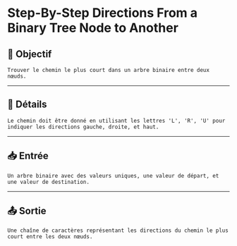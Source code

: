 # Step-By-Step Directions From a Binary Tree Node to Another

## 🎯 Objectif

    Trouver le chemin le plus court dans un arbre binaire entre deux nœuds.

---

## 📝 Détails

    Le chemin doit être donné en utilisant les lettres 'L', 'R', 'U' pour indiquer les directions gauche, droite, et haut.

---

## 📥 Entrée

    Un arbre binaire avec des valeurs uniques, une valeur de départ, et une valeur de destination.

---

## 📤 Sortie

    Une chaîne de caractères représentant les directions du chemin le plus court entre les deux nœuds.

